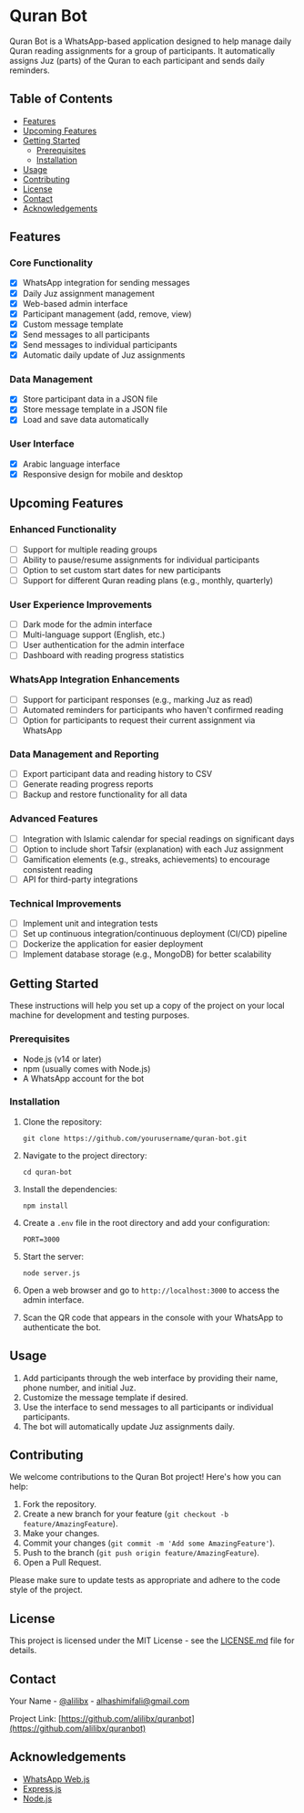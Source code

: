 # Quran Bot

Quran Bot is a WhatsApp-based application designed to help manage daily Quran reading assignments for a group of participants. It automatically assigns Juz (parts) of the Quran to each participant and sends daily reminders.

## Table of Contents

- [Features](#features)
- [Upcoming Features](#upcoming-features)
- [Getting Started](#getting-started)
  - [Prerequisites](#prerequisites)
  - [Installation](#installation)
- [Usage](#usage)
- [Contributing](#contributing)
- [License](#license)
- [Contact](#contact)
- [Acknowledgements](#acknowledgements)

## Features

### Core Functionality
- [x] WhatsApp integration for sending messages
- [x] Daily Juz assignment management
- [x] Web-based admin interface
- [x] Participant management (add, remove, view)
- [x] Custom message template
- [x] Send messages to all participants
- [x] Send messages to individual participants
- [x] Automatic daily update of Juz assignments

### Data Management
- [x] Store participant data in a JSON file
- [x] Store message template in a JSON file
- [x] Load and save data automatically

### User Interface
- [x] Arabic language interface
- [x] Responsive design for mobile and desktop

## Upcoming Features

### Enhanced Functionality
- [ ] Support for multiple reading groups
- [ ] Ability to pause/resume assignments for individual participants
- [ ] Option to set custom start dates for new participants
- [ ] Support for different Quran reading plans (e.g., monthly, quarterly)

### User Experience Improvements
- [ ] Dark mode for the admin interface
- [ ] Multi-language support (English, etc.)
- [ ] User authentication for the admin interface
- [ ] Dashboard with reading progress statistics

### WhatsApp Integration Enhancements
- [ ] Support for participant responses (e.g., marking Juz as read)
- [ ] Automated reminders for participants who haven't confirmed reading
- [ ] Option for participants to request their current assignment via WhatsApp

### Data Management and Reporting
- [ ] Export participant data and reading history to CSV
- [ ] Generate reading progress reports
- [ ] Backup and restore functionality for all data

### Advanced Features
- [ ] Integration with Islamic calendar for special readings on significant days
- [ ] Option to include short Tafsir (explanation) with each Juz assignment
- [ ] Gamification elements (e.g., streaks, achievements) to encourage consistent reading
- [ ] API for third-party integrations

### Technical Improvements
- [ ] Implement unit and integration tests
- [ ] Set up continuous integration/continuous deployment (CI/CD) pipeline
- [ ] Dockerize the application for easier deployment
- [ ] Implement database storage (e.g., MongoDB) for better scalability

## Getting Started

These instructions will help you set up a copy of the project on your local machine for development and testing purposes.

### Prerequisites

- Node.js (v14 or later)
- npm (usually comes with Node.js)
- A WhatsApp account for the bot

### Installation

1. Clone the repository:
   ```
   git clone https://github.com/yourusername/quran-bot.git
   ```

2. Navigate to the project directory:
   ```
   cd quran-bot
   ```

3. Install the dependencies:
   ```
   npm install
   ```

4. Create a `.env` file in the root directory and add your configuration:
   ```
   PORT=3000
   ```

5. Start the server:
   ```
   node server.js
   ```

6. Open a web browser and go to `http://localhost:3000` to access the admin interface.

7. Scan the QR code that appears in the console with your WhatsApp to authenticate the bot.

## Usage

1. Add participants through the web interface by providing their name, phone number, and initial Juz.
2. Customize the message template if desired.
3. Use the interface to send messages to all participants or individual participants.
4. The bot will automatically update Juz assignments daily.

## Contributing

We welcome contributions to the Quran Bot project! Here's how you can help:

1. Fork the repository.
2. Create a new branch for your feature (`git checkout -b feature/AmazingFeature`).
3. Make your changes.
4. Commit your changes (`git commit -m 'Add some AmazingFeature'`).
5. Push to the branch (`git push origin feature/AmazingFeature`).
6. Open a Pull Request.

Please make sure to update tests as appropriate and adhere to the code style of the project.

## License

This project is licensed under the MIT License - see the [LICENSE.md](LICENSE.md) file for details.

## Contact

Your Name - [@alilibx](https://twitter.com/alilibx) - alhashimifali@gmail.com

Project Link: [https://github.com/alilibx/quranbot](https://github.com/alilibx/quranbot)

## Acknowledgements

- [WhatsApp Web.js](https://github.com/pedroslopez/whatsapp-web.js)
- [Express.js](https://expressjs.com/)
- [Node.js](https://nodejs.org/)